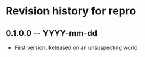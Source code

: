 # Revision history for repro

## 0.1.0.0 -- YYYY-mm-dd

* First version. Released on an unsuspecting world.
